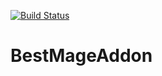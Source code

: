 [![Build Status](https://travis-ci.com/Immueggpain/BestMageAddon.svg?branch=master)](https://travis-ci.com/Immueggpain/BestMageAddon)

# BestMageAddon
